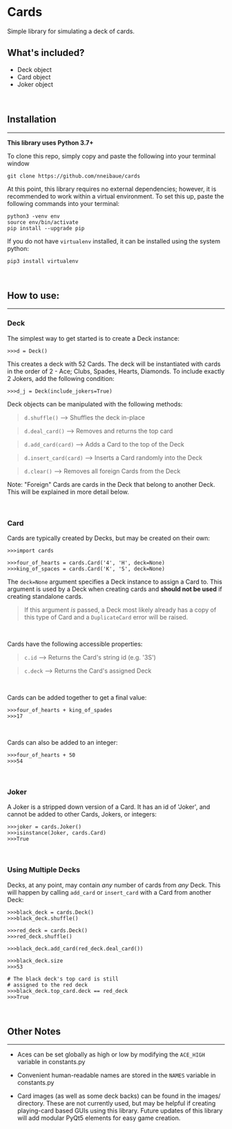 # Cards
Simple library for simulating a deck of cards.



## What's included?
- Deck object
- Card object
- Joker object 

<br>

## Installation
---
**This library uses Python 3.7+**

To clone this repo, simply copy and paste the following into your terminal window

    git clone https://github.com/nneibaue/cards

At this point, this library requires no external dependencies; however, it is recommended to work within a virtual environment. To set this up, paste the following commands into your terminal:

    python3 -venv env
    source env/bin/activate
    pip install --upgrade pip

If you do not have `virtualenv` installed, it can be installed using the system python:

    pip3 install virtualenv

<br>

## How to use:
---
### Deck
The simplest way to get started is to create a Deck instance:
    
    >>>d = Deck()
    
This creates a deck with 52 Cards. The deck will be instantiated with cards in the order of 2 - Ace; Clubs, Spades, Hearts, Diamonds. To include exactly 2 Jokers, add the following condition:

    >>>d_j = Deck(include_jokers=True)

Deck objects can be manipulated with the following methods:
>`d.shuffle()` --> Shuffles the deck in-place

>`d.deal_card()` --> Removes and returns the top card

>`d.add_card(card)` --> Adds a Card to the top of the Deck

>`d.insert_card(card)` --> Inserts a Card randomly into the Deck

>`d.clear()` --> Removes all foreign Cards from the Deck 

Note: "Foreign" Cards are cards in the Deck that belong to another Deck. This will be explained in more detail below.

<br>

### Card

Cards are typically created by Decks, but may be created on their own:

    >>>import cards

    >>>four_of_hearts = cards.Card('4', 'H', deck=None)
    >>>king_of_spaces = cards.Card('K', 'S', deck=None)

The `deck=None` argument specifies a Deck instance to assign a Card to. This argument is used by a Deck when creating cards and **should not be used** if creating standalone cards. 

>If this argument _is_ passed, a Deck most likely already has a copy of this type of Card and a `DuplicateCard` error will be raised. 

<br>

Cards have the following accessible properties:

>`c.id` --> Returns the Card's string id (e.g. '3S')

>`c.deck` --> Returns the Card's assigned Deck

<br>

Cards can be added together to get a final value:

    >>>four_of_hearts + king_of_spades
    >>>17

<br>

Cards can also be added to an integer:

    >>>four_of_hearts + 50
    >>>54

<br>

### Joker

A Joker is a stripped down version of a Card. It has an id of 'Joker', and cannot be added to other Cards, Jokers, or integers:

    >>>joker = cards.Joker()
    >>>isinstance(Joker, cards.Card)
    >>>True

<br>

### Using Multiple Decks

Decks, at any point, may contain _any_ number of cards from _any_ Deck. This will happen by calling `add_card` or `insert_card` with a Card from another Deck:

    >>>black_deck = cards.Deck()
    >>>black_deck.shuffle()

    >>>red_deck = cards.Deck()
    >>>red_deck.shuffle()

    >>>black_deck.add_card(red_deck.deal_card())

    >>>black_deck.size
    >>>53

    # The black deck's top card is still 
    # assigned to the red deck
    >>>black_deck.top_card.deck == red_deck
    >>>True

<br>

## Other Notes
---

- Aces can be set globally as high or low by modifying the `ACE_HIGH` variable in constants.py

- Convenient human-readable names are stored in the `NAMES` variable in constants.py

- Card images (as well as some deck backs) can be found in the images/ directory. These are not currently used, but may be helpful if creating playing-card based GUIs using this library. Future updates of this library will add modular PyQt5 elements for easy game creation.


